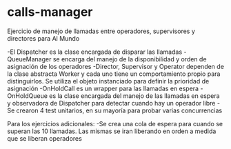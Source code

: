 #  calls-manager

Ejercicio de manejo de llamadas entre operadores, supervisores y directores para Al Mundo

-El Dispatcher es la clase encargada de disparar las llamadas
-QueueManager se encarga del manejo de la disponibilidad y orden de asignación de los operadores
-Director, Supervisor y Operator dependen de la clase abstracta Worker y cada uno tiene un comportamiento
propio para distinguirlos. Se utiliza el objeto instanciado para definir la prioridad de asignación
-OnHoldCall es un wrapper para las llamadas en espera
-OnHoldQueue es la clase encargada del manejo de las llamadas en espera y observadora de
Dispatcher para detectar cuando hay un operador libre
-Se crearon 4 test unitarios, en su mayoría para probar varias concurrencias

Para los ejercicios adicionales:
-Se crea una cola de espera para cuando se superan las 10 llamadas. Las mismas se iran liberando
en orden a medida que se liberan operadores